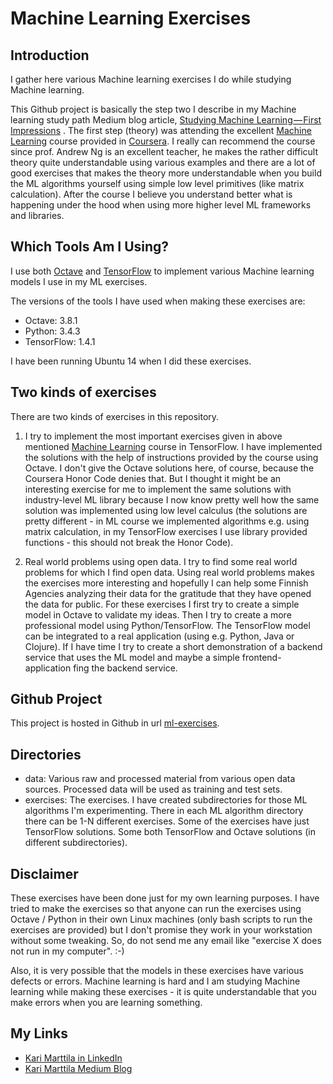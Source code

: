 # Machine Learning Exercises

## Introduction

I gather here various Machine learning exercises I do while studying Machine learning.

This Github project is basically the step two I describe in my Machine learning study path Medium blog article, [Studying Machine Learning — First Impressions](https://medium.com/@kari.marttila) . The first step (theory) was attending the excellent [Machine Learning](https://www.coursera.org/learn/machine-learning) course provided in [Coursera](https://www.coursera.org). I really can recommend the course since prof. Andrew Ng is an excellent teacher, he makes the rather difficult theory quite understandable using various examples and there are a lot of good exercises that makes the theory more understandable when you build the ML algorithms yourself using simple low level primitives (like matrix calculation). After the course I believe you understand better what is happening under the hood when using more higher level ML frameworks and libraries. 

## Which Tools Am I Using?

I use both [Octave](https://www.gnu.org/software/octave/) and [TensorFlow](https://www.tensorflow.org/) to implement various Machine learning models I use in my ML exercises. 

The versions of the tools I have used when making these exercises are:

- Octave: 3.8.1
- Python: 3.4.3
- TensorFlow: 1.4.1

I have been running Ubuntu 14 when I did these exercises.

## Two kinds of exercises

There are two kinds of exercises in this repository. 

1. I try to implement the most important exercises given in above mentioned [Machine Learning](https://www.coursera.org/learn/machine-learning) course in TensorFlow. I have implemented the solutions with the help of instructions provided by the course using Octave. I don't give the Octave solutions here, of course, because the Coursera Honor Code denies that. But I thought it might be an interesting exercise for me to implement the same solutions with industry-level ML library because I now know pretty well how the same solution was implemented using low level calculus (the solutions are pretty different - in ML course we implemented algorithms e.g. using matrix calculation, in my TensorFlow exercises I use library provided functions - this should not break the Honor Code).

2. Real world problems using open data. I try to find some real world problems for which I find open data. Using real world problems makes the exercises more interesting and hopefully I can help some Finnish Agencies analyzing their data for the gratitude that they have opened the data for public. For these exercises I first try to create a simple model in Octave to validate my ideas. Then I try to create a more professional model using Python/TensorFlow. The TensorFlow model can be integrated to a real application (using e.g. Python, Java or Clojure). If I have time I try to create a short demonstration of a backend service that uses the ML model and maybe a simple frontend-application fing the backend service.


## Github Project

This project is hosted in Github in url [ml-exercises](https://github.com/karimarttila/ml-exercises).

## Directories

- data: Various raw and processed material from various open data sources. Processed data will be used as training and test sets. 
- exercises: The exercises. I have created subdirectories for those ML algorithms I'm experimenting. There in each ML algorithm directory there can be 1-N different exercises. Some of the exercises have just TensorFlow solutions. Some both TensorFlow and Octave solutions (in different subdirectories).

## Disclaimer

These exercises have been done just for my own learning purposes. I have tried to make the exercises so that anyone can run the exercises using Octave / Python in their own Linux machines (only bash scripts to run the exercises are provided) but I don't promise they work in your workstation without some tweaking. So, do not send me any email like "exercise X does not run in my computer". :-)

Also, it is very possible that the models in these exercises have various defects or errors. Machine learning is hard and I am studying Machine learning while making these exercises - it is quite understandable that you make errors when you are learning something. 

## My Links

- [Kari Marttila in LinkedIn](https://www.linkedin.com/in/karimarttila)
- [Kari Marttila Medium Blog](https://medium.com/@kari.marttila)

